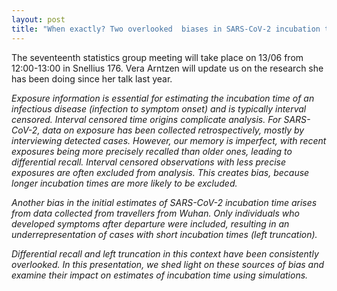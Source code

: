 ```yaml
---
layout: post
title: "When exactly? Two overlooked  biases in SARS-CoV-2 incubation time estimation related to information regarding exposure (Vera Arntzen)"
---
```


The seventeenth statistics group meeting will take place on 13/06 from 12:00-13:00 in Snellius 176.
Vera Arntzen will update us on the research she has been doing since her talk last year.

<em>
Exposure information is essential for estimating the incubation time of an infectious disease (infection to symptom onset) and is typically interval censored. Interval censored time origins complicate analysis. For SARS-CoV-2, data on exposure has been collected retrospectively, mostly by interviewing detected cases. However, our memory is imperfect, with recent exposures being more precisely recalled than older ones, leading to differential recall. Interval censored observations with less precise exposures are often excluded from analysis. This creates bias, because longer incubation times are more likely to be excluded.

Another bias in the initial estimates of SARS-CoV-2 incubation time arises from data collected from travellers from Wuhan. Only individuals who developed symptoms after departure were included, resulting in an underrepresentation of cases with short incubation times (left truncation).

Differential recall and left truncation in this context have been consistently overlooked. In this presentation, we shed light on these sources of bias and examine their impact on estimates of incubation time using simulations.
</em>
